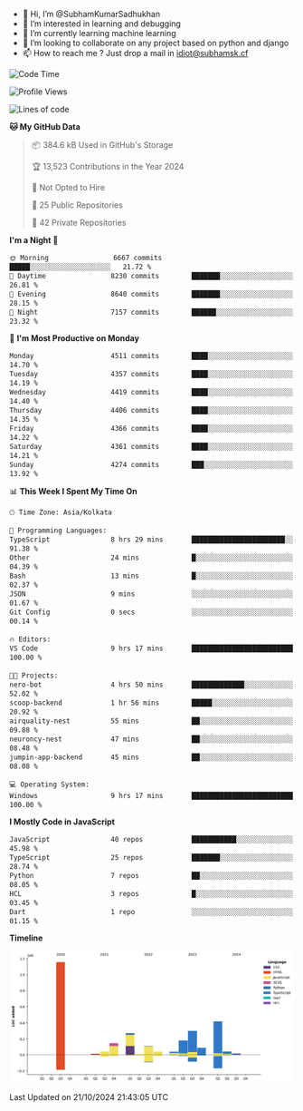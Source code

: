 - 👋 Hi, I’m @SubhamKumarSadhukhan
- 👀 I’m interested in learning and debugging
- 🌱 I’m currently learning machine learning
- 💞️ I’m looking to collaborate on any project based on python and django
- 📫 How to reach me ?
      Just drop a mail in idiot@subhamsk.cf

<!---
SubhamKumarSadhukhan/SubhamKumarSadhukhan is a ✨ special ✨ repository because its `README.md` (this file) appears on your GitHub profile.
You can click the Preview link to take a look at your changes.
--->


<!--START_SECTION:waka-->
![Code Time](http://img.shields.io/badge/Code%20Time-2%2C567%20hrs%2034%20mins-blue)

![Profile Views](http://img.shields.io/badge/Profile%20Views-2-blue)

![Lines of code](https://img.shields.io/badge/From%20Hello%20World%20I%27ve%20Written-2.8%20million%20lines%20of%20code-blue)

**🐱 My GitHub Data** 

> 📦 384.6 kB Used in GitHub's Storage 
 > 
> 🏆 13,523 Contributions in the Year 2024
 > 
> 🚫 Not Opted to Hire
 > 
> 📜 25 Public Repositories 
 > 
> 🔑 42 Private Repositories 
 > 
**I'm a Night 🦉** 

```text
🌞 Morning                6667 commits        █████░░░░░░░░░░░░░░░░░░░░   21.72 % 
🌆 Daytime                8230 commits        ███████░░░░░░░░░░░░░░░░░░   26.81 % 
🌃 Evening                8640 commits        ███████░░░░░░░░░░░░░░░░░░   28.15 % 
🌙 Night                  7157 commits        ██████░░░░░░░░░░░░░░░░░░░   23.32 % 
```
📅 **I'm Most Productive on Monday** 

```text
Monday                   4511 commits        ████░░░░░░░░░░░░░░░░░░░░░   14.70 % 
Tuesday                  4357 commits        ████░░░░░░░░░░░░░░░░░░░░░   14.19 % 
Wednesday                4419 commits        ████░░░░░░░░░░░░░░░░░░░░░   14.40 % 
Thursday                 4406 commits        ████░░░░░░░░░░░░░░░░░░░░░   14.35 % 
Friday                   4366 commits        ████░░░░░░░░░░░░░░░░░░░░░   14.22 % 
Saturday                 4361 commits        ████░░░░░░░░░░░░░░░░░░░░░   14.21 % 
Sunday                   4274 commits        ███░░░░░░░░░░░░░░░░░░░░░░   13.92 % 
```


📊 **This Week I Spent My Time On** 

```text
🕑︎ Time Zone: Asia/Kolkata

💬 Programming Languages: 
TypeScript               8 hrs 29 mins       ███████████████████████░░   91.38 % 
Other                    24 mins             █░░░░░░░░░░░░░░░░░░░░░░░░   04.39 % 
Bash                     13 mins             █░░░░░░░░░░░░░░░░░░░░░░░░   02.37 % 
JSON                     9 mins              ░░░░░░░░░░░░░░░░░░░░░░░░░   01.67 % 
Git Config               0 secs              ░░░░░░░░░░░░░░░░░░░░░░░░░   00.14 % 

🔥 Editors: 
VS Code                  9 hrs 17 mins       █████████████████████████   100.00 % 

🐱‍💻 Projects: 
nero-bot                 4 hrs 50 mins       █████████████░░░░░░░░░░░░   52.02 % 
scoop-backend            1 hr 56 mins        █████░░░░░░░░░░░░░░░░░░░░   20.92 % 
airquality-nest          55 mins             ██░░░░░░░░░░░░░░░░░░░░░░░   09.88 % 
neuroncy-nest            47 mins             ██░░░░░░░░░░░░░░░░░░░░░░░   08.48 % 
jumpin-app-backend       45 mins             ██░░░░░░░░░░░░░░░░░░░░░░░   08.08 % 

💻 Operating System: 
Windows                  9 hrs 17 mins       █████████████████████████   100.00 % 
```

**I Mostly Code in JavaScript** 

```text
JavaScript               40 repos            ███████████░░░░░░░░░░░░░░   45.98 % 
TypeScript               25 repos            ███████░░░░░░░░░░░░░░░░░░   28.74 % 
Python                   7 repos             ██░░░░░░░░░░░░░░░░░░░░░░░   08.05 % 
HCL                      3 repos             █░░░░░░░░░░░░░░░░░░░░░░░░   03.45 % 
Dart                     1 repo              ░░░░░░░░░░░░░░░░░░░░░░░░░   01.15 % 
```



**Timeline**

![Lines of Code chart](https://raw.githubusercontent.com/SubhamKumarSadhukhan/SubhamKumarSadhukhan/main/assets/bar_graph.png)


 Last Updated on 21/10/2024 21:43:05 UTC
<!--END_SECTION:waka-->
